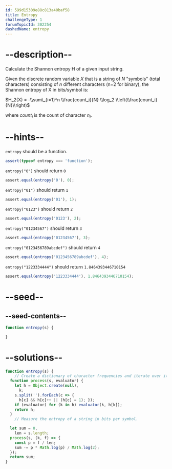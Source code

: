 ```yaml
---
id: 599d15309e88c813a40baf58
title: Entropy
challengeType: 1
forumTopicId: 302254
dashedName: entropy
---
```


# --description--

Calculate the Shannon entropy H of a given input string.

Given the discrete random variable $X$ that is a string of $N$ "symbols" (total characters) consisting of $n$ different characters (n=2 for binary), the Shannon entropy of X in bits/symbol is:

$H_2(X) = -\\sum\_{i=1}^n \\frac{count_i}{N} \\log_2 \\left(\\frac{count_i}{N}\\right)$

where $count_i$ is the count of character $n_i$.

# --hints--

`entropy` should be a function.

```js
assert(typeof entropy === 'function');
```

`entropy("0")` should return `0`

```js
assert.equal(entropy('0'), 0);
```

`entropy("01")` should return `1`

```js
assert.equal(entropy('01'), 1);
```

`entropy("0123")` should return `2`

```js
assert.equal(entropy('0123'), 2);
```

`entropy("01234567")` should return `3`

```js
assert.equal(entropy('01234567'), 3);
```

`entropy("0123456789abcdef")` should return `4`

```js
assert.equal(entropy('0123456789abcdef'), 4);
```

`entropy("1223334444")` should return `1.8464393446710154`

```js
assert.equal(entropy('1223334444'), 1.8464393446710154);
```

# --seed--

## --seed-contents--

```js
function entropy(s) {

}
```

# --solutions--

```js
function entropy(s) {
    // Create a dictionary of character frequencies and iterate over it.
  function process(s, evaluator) {
    let h = Object.create(null),
      k;
    s.split('').forEach(c => {
      h[c] && h[c]++ || (h[c] = 1); });
    if (evaluator) for (k in h) evaluator(k, h[k]);
    return h;
  }
    // Measure the entropy of a string in bits per symbol.

  let sum = 0,
    len = s.length;
  process(s, (k, f) => {
    const p = f / len;
    sum -= p * Math.log(p) / Math.log(2);
  });
  return sum;
}
```
